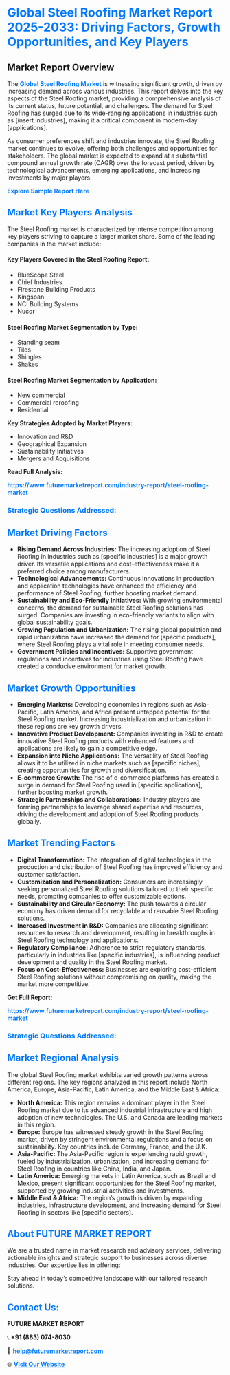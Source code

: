<h1 style="color: #007BFF;">Global Steel Roofing Market Report 2025-2033: Driving Factors, Growth Opportunities, and Key Players</h1>

<section id="overview">
<h2>Market Report Overview</h2>
<p>The <a href="https://www.futuremarketreport.com/industry-report/steel-roofing-market" style="color: #007BFF; text-decoration: none;"><strong>Global Steel Roofing Market</strong></a> is witnessing significant growth, driven by increasing demand across various industries. This report delves into the key aspects of the Steel Roofing market, providing a comprehensive analysis of its current status, future potential, and challenges. The demand for Steel Roofing has surged due to its wide-ranging applications in industries such as [insert industries], making it a critical component in modern-day [applications].</p>
<p>As consumer preferences shift and industries innovate, the Steel Roofing market continues to evolve, offering both challenges and opportunities for stakeholders. The global market is expected to expand at a substantial compound annual growth rate (CAGR) over the forecast period, driven by technological advancements, emerging applications, and increasing investments by major players.</p>
</section>

<section id="overview">
<p><a href="https://www.futuremarketreport.com/request-sample/reportId=90924" style="color: #007BFF; text-decoration: none;"><strong>Explore Sample Report Here</strong></a></p>
</section>

<section id="key-players">
<h2 style="color: #007BFF;">Market Key Players Analysis</h2>
<p>The Steel Roofing market is characterized by intense competition among key players striving to capture a larger market share. Some of the leading companies in the market include:</p>
<h4>Key Players Covered in the Steel Roofing Report:</h4>
<ul><li>BlueScope Steel</li><li>Chief Industries</li><li>Firestone Building Products</li><li>Kingspan</li><li>NCI Building Systems</li><li>Nucor</li></ul>
<h4>Steel Roofing Market Segmentation by Type:</h4>
<ul><li>Standing seam</li><li>Tiles</li><li>Shingles</li><li>Shakes</li></ul>

<h4>Steel Roofing Market Segmentation by Application:</h4>
<ul><li>New commercial</li><li>Commercial reroofing</li><li>Residential</li></ul>
<p><strong>Key Strategies Adopted by Market Players:</strong></p>
<ul>
<li>Innovation and R&D</li>
<li>Geographical Expansion</li>
<li>Sustainability Initiatives</li>
<li>Mergers and Acquisitions</li>
</ul>
</section>

<section>
<p><strong>Read Full Analysis: </strong></p><a href="https://www.futuremarketreport.com/industry-report/steel-roofing-market" style="color: #007BFF; text-decoration: none;"><strong>https://www.futuremarketreport.com/industry-report/steel-roofing-market</strong></a>
<h3 style="color: #007BFF;">Strategic Questions Addressed:</h3>
</section>

<section id="driving-factors">
<h2 style="color: #007BFF;">Market Driving Factors</h2>
<ul>
<li><strong>Rising Demand Across Industries:</strong> The increasing adoption of Steel Roofing in industries such as [specific industries] is a major growth driver. Its versatile applications and cost-effectiveness make it a preferred choice among manufacturers.</li>
<li><strong>Technological Advancements:</strong> Continuous innovations in production and application technologies have enhanced the efficiency and performance of Steel Roofing, further boosting market demand.</li>
<li><strong>Sustainability and Eco-Friendly Initiatives:</strong> With growing environmental concerns, the demand for sustainable Steel Roofing solutions has surged. Companies are investing in eco-friendly variants to align with global sustainability goals.</li>
<li><strong>Growing Population and Urbanization:</strong> The rising global population and rapid urbanization have increased the demand for [specific products], where Steel Roofing plays a vital role in meeting consumer needs.</li>
<li><strong>Government Policies and Incentives:</strong> Supportive government regulations and incentives for industries using Steel Roofing have created a conducive environment for market growth.</li>
</ul>
</section>

<section id="growth-opportunities">
<h2 style="color: #007BFF;">Market Growth Opportunities</h2>
<ul>
<li><strong>Emerging Markets:</strong> Developing economies in regions such as Asia-Pacific, Latin America, and Africa present untapped potential for the Steel Roofing market. Increasing industrialization and urbanization in these regions are key growth drivers.</li>
<li><strong>Innovative Product Development:</strong> Companies investing in R&D to create innovative Steel Roofing products with enhanced features and applications are likely to gain a competitive edge.</li>
<li><strong>Expansion into Niche Applications:</strong> The versatility of Steel Roofing allows it to be utilized in niche markets such as [specific niches], creating opportunities for growth and diversification.</li>
<li><strong>E-commerce Growth:</strong> The rise of e-commerce platforms has created a surge in demand for Steel Roofing used in [specific applications], further boosting market growth.</li>
<li><strong>Strategic Partnerships and Collaborations:</strong> Industry players are forming partnerships to leverage shared expertise and resources, driving the development and adoption of Steel Roofing products globally.</li>
</ul>
</section>

<section id="trending-factors">
<h2 style="color: #007BFF;">Market Trending Factors</h2>
<ul>
<li><strong>Digital Transformation:</strong> The integration of digital technologies in the production and distribution of Steel Roofing has improved efficiency and customer satisfaction.</li>
<li><strong>Customization and Personalization:</strong> Consumers are increasingly seeking personalized Steel Roofing solutions tailored to their specific needs, prompting companies to offer customizable options.</li>
<li><strong>Sustainability and Circular Economy:</strong> The push towards a circular economy has driven demand for recyclable and reusable Steel Roofing solutions.</li>
<li><strong>Increased Investment in R&D:</strong> Companies are allocating significant resources to research and development, resulting in breakthroughs in Steel Roofing technology and applications.</li>
<li><strong>Regulatory Compliance:</strong> Adherence to strict regulatory standards, particularly in industries like [specific industries], is influencing product development and quality in the Steel Roofing market.</li>
<li><strong>Focus on Cost-Effectiveness:</strong> Businesses are exploring cost-efficient Steel Roofing solutions without compromising on quality, making the market more competitive.</li>
</ul>
</section>

<section>
<p><strong>Get Full Report: </strong></p><a href="https://www.futuremarketreport.com/industry-report/steel-roofing-market" style="color: #007BFF; text-decoration: none;"><strong>https://www.futuremarketreport.com/industry-report/steel-roofing-market</strong></a>
<h3 style="color: #007BFF;">Strategic Questions Addressed:</h3>
</section>


<section id="regional-analysis">
<h2 style="color: #007BFF;">Market Regional Analysis</h2>
<p>The global Steel Roofing market exhibits varied growth patterns across different regions. The key regions analyzed in this report include North America, Europe, Asia-Pacific, Latin America, and the Middle East & Africa:</p>
<ul>
<li><strong>North America:</strong> This region remains a dominant player in the Steel Roofing market due to its advanced industrial infrastructure and high adoption of new technologies. The U.S. and Canada are leading markets in this region.</li>
<li><strong>Europe:</strong> Europe has witnessed steady growth in the Steel Roofing market, driven by stringent environmental regulations and a focus on sustainability. Key countries include Germany, France, and the U.K.</li>
<li><strong>Asia-Pacific:</strong> The Asia-Pacific region is experiencing rapid growth, fueled by industrialization, urbanization, and increasing demand for Steel Roofing in countries like China, India, and Japan.</li>
<li><strong>Latin America:</strong> Emerging markets in Latin America, such as Brazil and Mexico, present significant opportunities for the Steel Roofing market, supported by growing industrial activities and investments.</li>
<li><strong>Middle East & Africa:</strong> The region’s growth is driven by expanding industries, infrastructure development, and increasing demand for Steel Roofing in sectors like [specific sectors].</li>
</ul>
</section>

<footer>
<h2 style="color: #007BFF;">About FUTURE MARKET REPORT</h2>
<p>We are a trusted name in market research and advisory services, delivering actionable insights and strategic support to businesses across diverse industries. Our expertise lies in offering:</p>

<p>Stay ahead in today’s competitive landscape with our tailored research solutions.</p>

<h2 style="color: #007BFF;">Contact Us:</h2>
<p><strong>FUTURE MARKET REPORT</strong></p>
<p>📞 <strong>+91 (883) 074-8030</strong></p>
<p>📧 <strong><a href="mailto:help@futuremarketreport.com" style="color: #007BFF;">help@futuremarketreport.com</a></strong></p>
<p>🌐 <strong><a href="https://www.futuremarketreport.com/" style="color: #007BFF;">Visit Our Website</a></strong></p>
</footer>